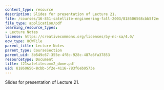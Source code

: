 ```yaml
---
content_type: resource
description: Slides for presentation of Lecture 21.
file: /courses/16-851-satellite-engineering-fall-2003/818606568cbb5f2e4116783f6eb0573e_l21satelitecomm2_done.pdf
file_type: application/pdf
learning_resource_types:
- Lecture Notes
license: https://creativecommons.org/licenses/by-nc-sa/4.0/
ocw_type: OCWFile
parent_title: Lecture Notes
parent_type: CourseSection
parent_uid: 3b549c67-355e-4f8c-928c-487a6fa37853
resourcetype: Document
title: l21satelitecomm2_done.pdf
uid: 81860656-8cbb-5f2e-4116-783f6eb0573e
---
```

Slides for presentation of Lecture 21.